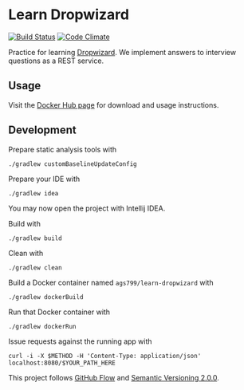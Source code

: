 # Learn Dropwizard
[![Build Status](https://circleci.com/gh/ags799/learn-dropwizard.svg?style=shield&circle-token=beac835a1c461670d578e3016d6b85581721e19f)](https://circleci.com/gh/ags799/learn-dropwizard)
[![Code Climate](https://codeclimate.com/github/ags799/learn-dropwizard/badges/gpa.svg)](https://codeclimate.com/github/ags799/learn-dropwizard)

Practice for learning [Dropwizard](http://dropwizard.io). We implement answers to interview questions as a REST service.

## Usage

Visit the [Docker Hub page](https://hub.docker.com/r/ags799/learn-dropwizard/) for
download and usage instructions.

## Development

Prepare static analysis tools with

    ./gradlew customBaselineUpdateConfig

Prepare your IDE with

    ./gradlew idea

You may now open the project with Intellij IDEA.

Build with

    ./gradlew build

Clean with

    ./gradlew clean

Build a Docker container named `ags799/learn-dropwizard` with

    ./gradlew dockerBuild

Run that Docker container with

    ./gradlew dockerRun

Issue requests against the running app with

    curl -i -X $METHOD -H 'Content-Type: application/json' localhost:8080/$YOUR_PATH_HERE

This project follows [GitHub Flow](https://guides.github.com/introduction/flow/)
and [Semantic Versioning 2.0.0](http://semver.org/).
